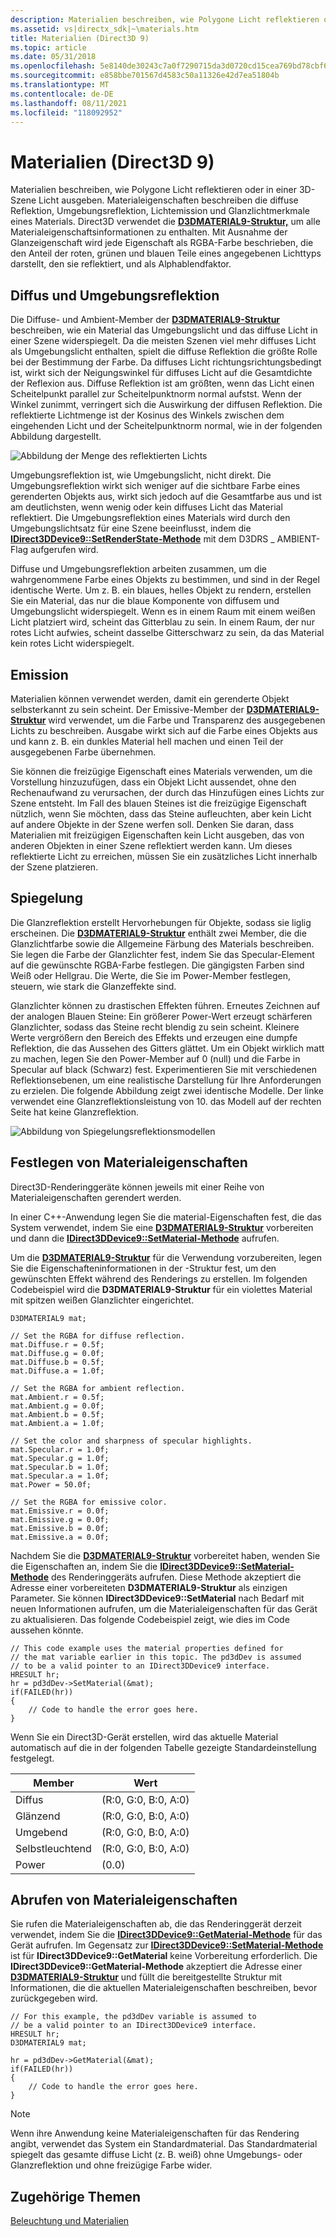 ```yaml
---
description: Materialien beschreiben, wie Polygone Licht reflektieren oder in einer 3D-Szene Licht ausgeben.
ms.assetid: vs|directx_sdk|~\materials.htm
title: Materialien (Direct3D 9)
ms.topic: article
ms.date: 05/31/2018
ms.openlocfilehash: 5e8140de30243c7a0f7290715da3d0720cd15cea769bd78cbf66893c0082062d
ms.sourcegitcommit: e858bbe701567d4583c50a11326e42d7ea51804b
ms.translationtype: MT
ms.contentlocale: de-DE
ms.lasthandoff: 08/11/2021
ms.locfileid: "118092952"
---
```

# <a name="materials-direct3d-9"></a>Materialien (Direct3D 9)

Materialien beschreiben, wie Polygone Licht reflektieren oder in einer 3D-Szene Licht ausgeben. Materialeigenschaften beschreiben die diffuse Reflektion, Umgebungsreflektion, Lichtemission und Glanzlichtmerkmale eines Materials. Direct3D verwendet die [**D3DMATERIAL9-Struktur,**](d3dmaterial9.md) um alle Materialeigenschaftsinformationen zu enthalten. Mit Ausnahme der Glanzeigenschaft wird jede Eigenschaft als RGBA-Farbe beschrieben, die den Anteil der roten, grünen und blauen Teile eines angegebenen Lichttyps darstellt, den sie reflektiert, und als Alphablendfaktor.

## <a name="diffuse-and-ambient-reflection"></a>Diffus und Umgebungsreflektion

Die Diffuse- und Ambient-Member der [**D3DMATERIAL9-Struktur**](d3dmaterial9.md) beschreiben, wie ein Material das Umgebungslicht und das diffuse Licht in einer Szene widerspiegelt. Da die meisten Szenen viel mehr diffuses Licht als Umgebungslicht enthalten, spielt die diffuse Reflektion die größte Rolle bei der Bestimmung der Farbe. Da diffuses Licht richtungsrichtungsbedingt ist, wirkt sich der Neigungswinkel für diffuses Licht auf die Gesamtdichte der Reflexion aus. Diffuse Reflektion ist am größten, wenn das Licht einen Scheitelpunkt parallel zur Scheitelpunktnorm normal aufstst. Wenn der Winkel zunimmt, verringert sich die Auswirkung der diffusen Reflektion. Die reflektierte Lichtmenge ist der Kosinus des Winkels zwischen dem eingehenden Licht und der Scheitelpunktnorm normal, wie in der folgenden Abbildung dargestellt.

![Abbildung der Menge des reflektierten Lichts](images/incident.png)

Umgebungsreflektion ist, wie Umgebungslicht, nicht direkt. Die Umgebungsreflektion wirkt sich weniger auf die sichtbare Farbe eines gerenderten Objekts aus, wirkt sich jedoch auf die Gesamtfarbe aus und ist am deutlichsten, wenn wenig oder kein diffuses Licht das Material reflektiert. Die Umgebungsreflektion eines Materials wird durch den Umgebungslichtsatz für eine Szene beeinflusst, indem die [**IDirect3DDevice9::SetRenderState-Methode**](/windows/win32/api/d3d9helper/nf-d3d9helper-idirect3ddevice9-setrenderstate) mit dem D3DRS \_ AMBIENT-Flag aufgerufen wird.

Diffuse und Umgebungsreflektion arbeiten zusammen, um die wahrgenommene Farbe eines Objekts zu bestimmen, und sind in der Regel identische Werte. Um z. B. ein blaues, helles Objekt zu rendern, erstellen Sie ein Material, das nur die blaue Komponente von diffusem und Umgebungslicht widerspiegelt. Wenn es in einem Raum mit einem weißen Licht platziert wird, scheint das Gitterblau zu sein. In einem Raum, der nur rotes Licht aufwies, scheint dasselbe Gitterschwarz zu sein, da das Material kein rotes Licht widerspiegelt.

## <a name="emission"></a>Emission

Materialien können verwendet werden, damit ein gerenderte Objekt selbsterkannt zu sein scheint. Der Emissive-Member der [**D3DMATERIAL9-Struktur**](d3dmaterial9.md) wird verwendet, um die Farbe und Transparenz des ausgegebenen Lichts zu beschreiben. Ausgabe wirkt sich auf die Farbe eines Objekts aus und kann z. B. ein dunkles Material hell machen und einen Teil der ausgegebenen Farbe übernehmen.

Sie können die freizügige Eigenschaft eines Materials verwenden, um die Vorstellung hinzuzufügen, dass ein Objekt Licht aussendet, ohne den Rechenaufwand zu verursachen, der durch das Hinzufügen eines Lichts zur Szene entsteht. Im Fall des blauen Steines ist die freizügige Eigenschaft nützlich, wenn Sie möchten, dass das Steine aufleuchten, aber kein Licht auf andere Objekte in der Szene werfen soll. Denken Sie daran, dass Materialien mit freizügigen Eigenschaften kein Licht ausgeben, das von anderen Objekten in einer Szene reflektiert werden kann. Um dieses reflektierte Licht zu erreichen, müssen Sie ein zusätzliches Licht innerhalb der Szene platzieren.

## <a name="specular-reflection"></a>Spiegelung

Die Glanzreflektion erstellt Hervorhebungen für Objekte, sodass sie liglig erscheinen. Die [**D3DMATERIAL9-Struktur**](d3dmaterial9.md) enthält zwei Member, die die Glanzlichtfarbe sowie die Allgemeine Färbung des Materials beschreiben. Sie legen die Farbe der Glanzlichter fest, indem Sie das Specular-Element auf die gewünschte RGBA-Farbe festlegen. Die gängigsten Farben sind Weiß oder Hellgrau. Die Werte, die Sie im Power-Member festlegen, steuern, wie stark die Glanzeffekte sind.

Glanzlichter können zu drastischen Effekten führen. Erneutes Zeichnen auf der analogen Blauen Steine: Ein größerer Power-Wert erzeugt schärferen Glanzlichter, sodass das Steine recht blendig zu sein scheint. Kleinere Werte vergrößern den Bereich des Effekts und erzeugen eine dumpfe Reflektion, die das Aussehen des Gitters glättet. Um ein Objekt wirklich matt zu machen, legen Sie den Power-Member auf 0 (null) und die Farbe in Specular auf black (Schwarz) fest. Experimentieren Sie mit verschiedenen Reflektionsebenen, um eine realistische Darstellung für Ihre Anforderungen zu erzielen. Die folgende Abbildung zeigt zwei identische Modelle. Der linke verwendet eine Glanzreflektionsleistung von 10. das Modell auf der rechten Seite hat keine Glanzreflektion.

![Abbildung von Spiegelungsreflektionsmodellen](images/spechigh.png)

## <a name="setting-material-properties"></a>Festlegen von Materialeigenschaften

Direct3D-Renderinggeräte können jeweils mit einer Reihe von Materialeigenschaften gerendert werden.

In einer C++-Anwendung legen Sie die material-Eigenschaften fest, die das System verwendet, indem Sie eine [**D3DMATERIAL9-Struktur**](d3dmaterial9.md) vorbereiten und dann die [**IDirect3DDevice9::SetMaterial-Methode**](/windows/win32/api/d3d9helper/nf-d3d9helper-idirect3ddevice9-setmaterial) aufrufen.

Um die [**D3DMATERIAL9-Struktur**](d3dmaterial9.md) für die Verwendung vorzubereiten, legen Sie die Eigenschafteninformationen in der -Struktur fest, um den gewünschten Effekt während des Renderings zu erstellen. Im folgenden Codebeispiel wird die **D3DMATERIAL9-Struktur** für ein violettes Material mit spitzen weißen Glanzlichter eingerichtet.


```
D3DMATERIAL9 mat;

// Set the RGBA for diffuse reflection.
mat.Diffuse.r = 0.5f;
mat.Diffuse.g = 0.0f;
mat.Diffuse.b = 0.5f;
mat.Diffuse.a = 1.0f;

// Set the RGBA for ambient reflection.
mat.Ambient.r = 0.5f;
mat.Ambient.g = 0.0f;
mat.Ambient.b = 0.5f;
mat.Ambient.a = 1.0f;

// Set the color and sharpness of specular highlights.
mat.Specular.r = 1.0f;
mat.Specular.g = 1.0f;
mat.Specular.b = 1.0f;
mat.Specular.a = 1.0f;
mat.Power = 50.0f;

// Set the RGBA for emissive color.
mat.Emissive.r = 0.0f;
mat.Emissive.g = 0.0f;
mat.Emissive.b = 0.0f;
mat.Emissive.a = 0.0f;
```



Nachdem Sie die [**D3DMATERIAL9-Struktur**](d3dmaterial9.md) vorbereitet haben, wenden Sie die Eigenschaften an, indem Sie die [**IDirect3DDevice9::SetMaterial-Methode**](/windows/win32/api/d3d9helper/nf-d3d9helper-idirect3ddevice9-setmaterial) des Renderinggeräts aufrufen. Diese Methode akzeptiert die Adresse einer vorbereiteten **D3DMATERIAL9-Struktur** als einzigen Parameter. Sie können **IDirect3DDevice9::SetMaterial** nach Bedarf mit neuen Informationen aufrufen, um die Materialeigenschaften für das Gerät zu aktualisieren. Das folgende Codebeispiel zeigt, wie dies im Code aussehen könnte.


```
// This code example uses the material properties defined for 
// the mat variable earlier in this topic. The pd3dDev is assumed
// to be a valid pointer to an IDirect3DDevice9 interface.
HRESULT hr;
hr = pd3dDev->SetMaterial(&mat);
if(FAILED(hr))
{
    // Code to handle the error goes here.
}
```



Wenn Sie ein Direct3D-Gerät erstellen, wird das aktuelle Material automatisch auf die in der folgenden Tabelle gezeigte Standardeinstellung festgelegt.



| Member   | Wert                |
|----------|----------------------|
| Diffus  | (R:0, G:0, B:0, A:0) |
| Glänzend | (R:0, G:0, B:0, A:0) |
| Umgebend  | (R:0, G:0, B:0, A:0) |
| Selbstleuchtend | (R:0, G:0, B:0, A:0) |
| Power    | (0.0)                |



 

## <a name="retrieving-material-properties"></a>Abrufen von Materialeigenschaften

Sie rufen die Materialeigenschaften ab, die das Renderinggerät derzeit verwendet, indem Sie die [**IDirect3DDevice9::GetMaterial-Methode**](/windows/desktop/api) für das Gerät aufrufen. Im Gegensatz zur [**IDirect3DDevice9::SetMaterial-Methode**](/windows/win32/api/d3d9helper/nf-d3d9helper-idirect3ddevice9-setmaterial) ist für **IDirect3DDevice9::GetMaterial** keine Vorbereitung erforderlich. Die **IDirect3DDevice9::GetMaterial-Methode** akzeptiert die Adresse einer [**D3DMATERIAL9-Struktur**](d3dmaterial9.md) und füllt die bereitgestellte Struktur mit Informationen, die die aktuellen Materialeigenschaften beschreiben, bevor zurückgegeben wird.


```
// For this example, the pd3dDev variable is assumed to 
// be a valid pointer to an IDirect3DDevice9 interface.
HRESULT hr;
D3DMATERIAL9 mat;

hr = pd3dDev->GetMaterial(&mat);
if(FAILED(hr))
{
    // Code to handle the error goes here.
}
```



> [!Note]  
> Wenn ihre Anwendung keine Materialeigenschaften für das Rendering angibt, verwendet das System ein Standardmaterial. Das Standardmaterial spiegelt das gesamte diffuse Licht (z. B. weiß) ohne Umgebungs- oder Glanzreflektion und ohne freizügige Farbe wider.

 

## <a name="related-topics"></a>Zugehörige Themen

<dl> <dt>

[Beleuchtung und Materialien](lights-and-materials.md)
</dt> </dl>

 

 
